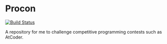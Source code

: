 # Procon

[![Build Status](https://travis-ci.org/vain0x/procon.svg?branch=master)](https://travis-ci.org/vain0x/procon)

A repository for me to challenge competitive programming contests such as AtCoder.
